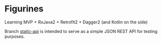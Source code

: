 # Figurines
Learning MVP + RxJava2 + Retrofit2 + Dagger2 (and Kotlin on the side)

Branch [static-api](https://github.com/danilodanicomendes/figurines/tree/static-api) is intended to serve as a simple JSON REST API for testing purposes.
